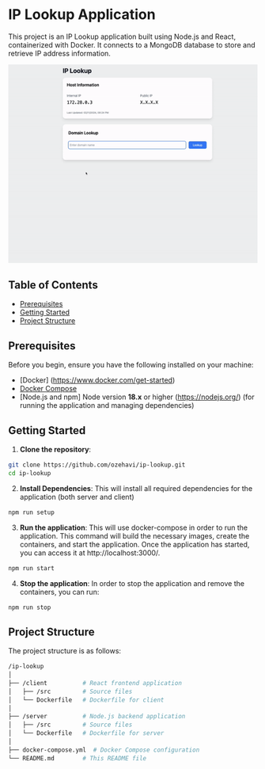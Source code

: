 # IP Lookup Application

This project is an IP Lookup application built using Node.js and React, containerized with Docker. It connects to a MongoDB database to store and retrieve IP address information.

![Demo of IP Lookup Application](https://github.com/ozehavi/ip-lookup/blob/main/demo.gif)


## Table of Contents
- [Prerequisites](#prerequisites)
- [Getting Started](#getting-started)
- [Project Structure](#project-structure)

## Prerequisites

Before you begin, ensure you have the following installed on your machine:
- [Docker] (https://www.docker.com/get-started)
- [Docker Compose](https://docs.docker.com/compose/)
- [Node.js and npm] Node version **18.x** or higher (https://nodejs.org/) (for running the application and managing dependencies)

## Getting Started

1. **Clone the repository**:
```bash
git clone https://github.com/ozehavi/ip-lookup.git
cd ip-lookup
```

2. **Install Dependencies**:
This will install all required dependencies for the application (both server and client)
```bash
npm run setup
```

3. **Run the application**:
This will use docker-compose in order to run the application. This command will build the necessary images, create the containers, and start the application.
Once the application has started, you can access it at http://localhost:3000/.
```bash
npm run start
```

4. **Stop the application**:
In order to stop the application and remove the containers, you can run:
```bash
npm run stop
```

## Project Structure

The project structure is as follows:
```bash
/ip-lookup
│
├── /client          # React frontend application
│   ├── /src         # Source files
│   └── Dockerfile   # Dockerfile for client
│
├── /server          # Node.js backend application
│   ├── /src         # Source files
│   └── Dockerfile   # Dockerfile for server
│
├── docker-compose.yml  # Docker Compose configuration
└── README.md        # This README file
```
